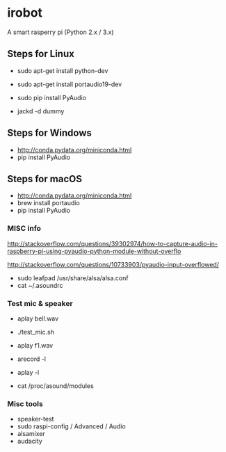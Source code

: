 # irobot
A smart rasperry pi (Python 2.x / 3.x)

## Steps for Linux

* sudo apt-get install python-dev
* sudo apt-get install portaudio19-dev
* sudo pip install PyAudio

* jackd -d dummy

## Steps for Windows

* http://conda.pydata.org/miniconda.html
* pip install PyAudio

## Steps for macOS

* http://conda.pydata.org/miniconda.html
* brew install portaudio
* pip install PyAudio

### MISC info ###
http://stackoverflow.com/questions/39302974/how-to-capture-audio-in-raspberry-pi-using-pyaudio-python-module-without-overflo

http://stackoverflow.com/questions/10733903/pyaudio-input-overflowed/
* sudo leafpad /usr/share/alsa/alsa.conf
* cat ~/.asoundrc

### Test mic & speaker
* aplay bell.wav
* ./test_mic.sh
* aplay f1.wav

* arecord -l
* aplay -l
* cat /proc/asound/modules

### Misc tools
* speaker-test
* sudo raspi-config / Advanced / Audio
* alsamixer
* audacity


